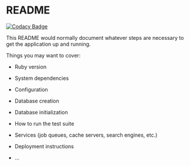 # README

[![Codacy Badge](https://api.codacy.com/project/badge/Grade/a493eb7b87ac4dfc99c1f31fae601b41)](https://app.codacy.com/gh/BuildForSDGCohort2/booking-backend?utm_source=github.com&utm_medium=referral&utm_content=BuildForSDGCohort2/booking-backend&utm_campaign=Badge_Grade_Dashboard)

This README would normally document whatever steps are necessary to get the
application up and running.

Things you may want to cover:

* Ruby version

* System dependencies

* Configuration

* Database creation

* Database initialization

* How to run the test suite

* Services (job queues, cache servers, search engines, etc.)

* Deployment instructions

* ...
